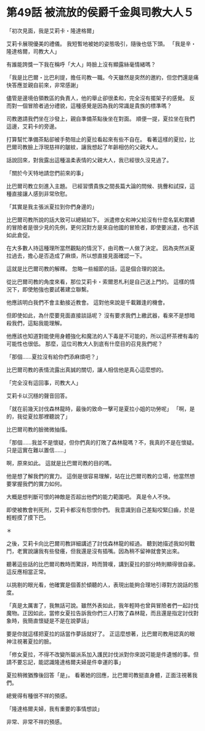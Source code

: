 # 第49話 被流放的侯爵千金與司教大人５

「初次見面，我是艾莉卡・隆達格爾」

艾莉卡展現優美的禮儀。
我短暫地被她的姿態吸引，隨後也低下頭。
「我是辛・隆達格爾，司教大人」

有誰能誇獎一下我在稱呼「大人」時臉上沒有顯露絲毫情緒嗎？

「我是比巴爾・比巴利提，擔任司教一職。今天雖然是突然的邀約，但您們還是痛快答應並親自前來，非常感謝」

儘管是邊境伯領教區的負責人，他的舉止卻很柔和，完全沒有擺架子的感覺。
反而對一個冒險者過分禮貌，這種感覺是因為我的常識是貴族的標準嗎？

司教邀請我們坐在沙發上，親自準備茶點後坐在對面。
順便一提，夏拉坐在我們這邊，艾莉卡的旁邊。

打算幫忙準備茶點卻被手勢阻止的夏拉看起來有些不自在。
看著這樣的夏拉，比巴爾司教臉上浮現慈祥的皺紋，讓我想起了年齡相仿的父親大人。

話說回來，對我露出這種溫柔表情的父親大人，我已經很久沒見過了。

「關於今天特地請您們前來的事」

比巴爾司教立刻進入主題。
已經習慣貴族之間長篇大論的問候、挑釁和試探，這種直接讓人感到非常欣慰。

「其實是我主張派夏拉到你們身邊的」

比巴爾司教所說的話大致可以總結如下。
派遣修女和神父給沒有什麼名氣和實績的冒險者是很少見的先例，更何況對方是來自他國的冒險者，即使要派遣，也不該如此倉促。

在大多數人持這種理所當然觀點的情況下，由司教一人做了決定。
因為突然派夏拉過去，擔心是否造成了麻煩，所以想直接見面確認一下。

這就是比巴爾司教的解釋。
忽略一些細節的話，這是個合理的說法。

從比巴爾司教的角度來看，那位艾莉卡・索爾恩札利是自己送上門的。
這樣的情況下，即使勉強也要試著建立聯繫。

他應該明白我們不會主動接近教會。
這對他來說是千載難逢的機會。

但即使如此，為什麼要見面直接談話呢？
沒有要求我們上繳武器，看來不是想暗殺我們，這點我能理解。

他應該也知道對能使用身體強化和魔法的人下毒是不可能的，所以這杯茶裡有毒的可能性也很低。
那麼，這位司教大人到底有什麼目的召見我們呢？

「那個……夏拉沒有給你們添麻煩吧？」

比巴爾司教的表情流露出真誠的關切，讓人相信他是真心這麼想的。

「完全沒有這回事，司教大人」

艾莉卡以沉穩的聲音回答。

「就在前幾天討伐森林龍時，最後的致命一擊可是夏拉小姐的功勞呢」
「啊，是的，我從夏拉那裡聽說了」

比巴爾司教的臉微微抽搐。

「那個……我並不是懷疑，但你們真的打敗了森林龍嗎？不，我真的不是在懷疑。只是這實在難以置信……」

啊，原來如此。
這就是比巴爾司教的目的嗎。

他是想了解我們的實力。
這倒是很容易理解，站在比巴爾司教的立場，他當然想要掌握我們的實力如何。

大概是想判斷可恨的神敵是否超出他們的能力範圍吧。
真是令人不快。

即使被教會判死刑，艾莉卡都沒有怨恨你們。
我意識到自己差點咬緊臼齒，於是輕輕摸了摸下巴。

＊

之後，艾莉卡向比巴爾司教詳細講述了討伐森林龍的經過。
聽到她描述我如何戰鬥，老實說讓我有些發癢，但我還是沒有插嘴。因為稍不留神就會笑出來。

聽著這些話的比巴爾司教時而驚訝，時而贊嘆，講到夏拉的部分時則顯得很自豪。
這反應相當正常。

以挑剔的眼光看，他確實是個善於傾聽的人，表現出能夠合理地引導對方說話的態度。

「真是太厲害了，我無話可說。雖然外表如此，我年輕時也曾與冒險者們一起討伐魔物。正因如此，當修女夏拉告訴我你們三人打敗了森林龍，而且還是指定討伐對象時，我簡直懷疑是不是在說夢話」

要是你就這樣把夏拉的話當作夢話就好了。
正這麼想著，比巴爾司教用認真的眼神注視著夏拉的臉。

「修女夏拉，不得不改變所屬派系加入護民討伐派對你來說可能是件遺憾的事。但請不要忘記，能認識隆達格爾夫婦是件幸運的事」

夏拉稍微猶豫後回答「是」。
看著她的回應，比巴爾司教挺直身體，正面注視著我們。

總覺得有種很不祥的預感。

「隆達格爾夫婦，我有重要的事情想談」

非常、非常不祥的預感。